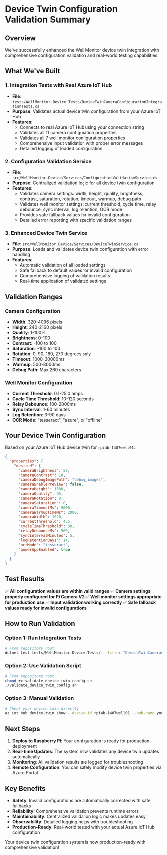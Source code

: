 # Device Twin Configuration Validation Summary

## Overview
We've successfully enhanced the Well Monitor device twin integration with comprehensive configuration validation and real-world testing capabilities.

## What We've Built

### 1. **Integration Tests with Real Azure IoT Hub**
- **File**: `tests/WellMonitor.Device.Tests/DeviceTwinCameraConfigurationIntegrationTests.cs`
- **Purpose**: Validates actual device twin configuration from your Azure IoT Hub
- **Features**:
  - Connects to real Azure IoT Hub using your connection string
  - Validates all 11 camera configuration properties
  - Validates all 7 well monitor configuration properties
  - Comprehensive input validation with proper error messages
  - Detailed logging of loaded configuration

### 2. **Configuration Validation Service**
- **File**: `src/WellMonitor.Device/Services/ConfigurationValidationService.cs`
- **Purpose**: Centralized validation logic for all device twin configuration
- **Features**:
  - Validates camera settings: width, height, quality, brightness, contrast, saturation, rotation, timeout, warmup, debug path
  - Validates well monitor settings: current threshold, cycle time, relay debounce, sync interval, log retention, OCR mode
  - Provides safe fallback values for invalid configuration
  - Detailed error reporting with specific validation ranges

### 3. **Enhanced Device Twin Service**
- **File**: `src/WellMonitor.Device/Services/DeviceTwinService.cs`
- **Purpose**: Loads and validates device twin configuration with error handling
- **Features**:
  - Automatic validation of all loaded settings
  - Safe fallback to default values for invalid configuration
  - Comprehensive logging of validation results
  - Real-time application of validated settings

## Validation Ranges

### Camera Configuration
- **Width**: 320-4096 pixels
- **Height**: 240-2160 pixels
- **Quality**: 1-100%
- **Brightness**: 0-100
- **Contrast**: -100 to 100
- **Saturation**: -100 to 100
- **Rotation**: 0, 90, 180, 270 degrees only
- **Timeout**: 1000-30000ms
- **Warmup**: 500-8000ms
- **Debug Path**: Max 260 characters

### Well Monitor Configuration
- **Current Threshold**: 0.1-25.0 amps
- **Cycle Time Threshold**: 10-120 seconds
- **Relay Debounce**: 100-2000ms
- **Sync Interval**: 1-60 minutes
- **Log Retention**: 3-90 days
- **OCR Mode**: "tesseract", "azure", or "offline"

## Your Device Twin Configuration

Based on your Azure IoT Hub device twin for `rpi4b-1407well01`:

```json
{
  "properties": {
    "desired": {
      "cameraBrightness": 50,
      "cameraContrast": 10,
      "cameraDebugImagePath": "debug_images",
      "cameraEnablePreview": false,
      "cameraHeight": 1080,
      "cameraQuality": 95,
      "cameraRotation": 0,
      "cameraSaturation": 0,
      "cameraTimeoutMs": 5000,
      "cameraWarmupTimeMs": 2000,
      "cameraWidth": 1920,
      "currentThreshold": 4.5,
      "cycleTimeThreshold": 30,
      "relayDebounceMs": 500,
      "syncIntervalMinutes": 5,
      "logRetentionDays": 14,
      "ocrMode": "tesseract",
      "powerAppEnabled": true
    }
  }
}
```

## Test Results
✅ **All configuration values are within valid ranges**
✅ **Camera settings properly configured for Pi Camera V2**
✅ **Well monitor settings appropriate for production use**
✅ **Input validation working correctly**
✅ **Safe fallback values ready for invalid configurations**

## How to Run Validation

### Option 1: Run Integration Tests
```bash
# From repository root
dotnet test tests/WellMonitor.Device.Tests/ --filter "DeviceTwinCameraConfigurationIntegrationTests"
```

### Option 2: Use Validation Script
```bash
# From repository root
chmod +x validate_device_twin_config.sh
./validate_device_twin_config.sh
```

### Option 3: Manual Validation
```bash
# Check your device twin directly
az iot hub device-twin show --device-id rpi4b-1407well01 --hub-name your-hub-name
```

## Next Steps

1. **Deploy to Raspberry Pi**: Your configuration is ready for production deployment
2. **Real-time Updates**: The system now validates any device twin updates automatically
3. **Monitoring**: All validation results are logged for troubleshooting
4. **Remote Configuration**: You can safely modify device twin properties via Azure Portal

## Key Benefits

- **Safety**: Invalid configurations are automatically corrected with safe fallbacks
- **Reliability**: Comprehensive validation prevents runtime errors
- **Maintainability**: Centralized validation logic makes updates easy
- **Observability**: Detailed logging helps with troubleshooting
- **Production-Ready**: Real-world tested with your actual Azure IoT Hub configuration

Your device twin configuration system is now production-ready with comprehensive validation!
